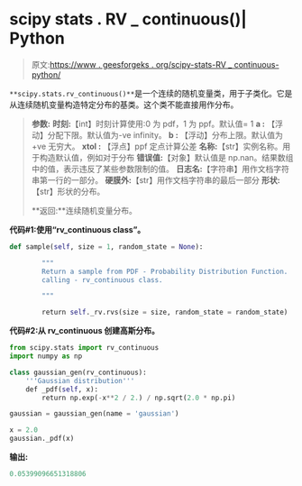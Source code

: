 # scipy stats . RV _ continuous()| Python

> 原文:[https://www . geesforgeks . org/scipy-stats-RV _ continuous-python/](https://www.geeksforgeeks.org/scipy-stats-rv_continuous-python/)

`**scipy.stats.rv_continuous()**`是一个连续的随机变量类，用于子类化。它是从连续随机变量构造特定分布的基类。这个类不能直接用作分布。

> **参数:**
> **时刻:**【int】时刻计算使用:0 为 pdf，1 为 ppf。默认值= 1
> **a :** 【浮动】分配下限。默认值为-ve infinity。
> **b :** 【浮动】分布上限。默认值为+ve 无穷大。
> **xtol :** 【浮点】ppf 定点计算公差
> **名称:**【str】实例名称。用于构造默认值，例如对于分布
> **错误值:**【对象】默认值是 np.nan。结果数组中的值，表示违反了某些参数限制的值。
> **日志名:**【字符串】用作文档字符串第一行的一部分。
> **硬膜外:**【str】用作文档字符串的最后一部分
> **形状:**【str】形状的分布。
> 
> **返回:**连续随机变量分布。

**代码#1:使用“rv_continuous class”。**

```py
def sample(self, size = 1, random_state = None):

        """
        Return a sample from PDF - Probability Distribution Function.
        calling - rv_continuous class.

        """

        return self._rv.rvs(size = size, random_state = random_state) 
```

**代码#2:从 rv_continuous 创建高斯分布。**

```py
from scipy.stats import rv_continuous
import numpy as np

class gaussian_gen(rv_continuous):
    '''Gaussian distribution'''
    def _pdf(self, x):
        return np.exp(-x**2 / 2.) / np.sqrt(2.0 * np.pi)

gaussian = gaussian_gen(name = 'gaussian')

x = 2.0
gaussian._pdf(x)
```

**输出:**

```py
0.05399096651318806

```